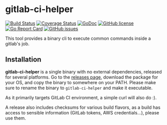# gitlab-ci-helper

[![Build Status](https://travis-ci.org/rande/gitlab-ci-helper.png?branch=master)](https://travis-ci.org/rande/gitlab-ci-helper)
[![Coverage Status](https://coveralls.io/repos/github/rande/gitlab-ci-helper/badge.svg?branch=master)](https://coveralls.io/github/rande/gitlab-ci-helper?branch=master)
[![GoDoc](https://godoc.org/github.com/rande/gitlab-ci-helper?status.svg)](https://godoc.org/github.com/rande/gitlab-ci-helper)
[![GitHub license](https://img.shields.io/github/license/rande/gitlab-ci-helper.svg)](https://github.com/rande/gitlab-ci-helper/blob/master/LICENSE)
[![Go Report Card](https://goreportcard.com/badge/github.com/rande/gitlab-ci-helper)](https://goreportcard.com/report/github.com/rande/gitlab-ci-helper)
[![GitHub issues](https://img.shields.io/github/issues/rande/gitlab-ci-helper.svg)](https://github.com/rande/gitlab-ci-helper/issues)

This tool provides a binary cli to execute common commands inside a gitlab's job.

## Installation

**gitlab-ci-helper** is a single binary with no external dependencies, released for several platforms.
Go to the [releases page](https://github.com/rande/gitlab-ci-helper/releases),
download the package for your OS, and copy the binary to somewhere on your PATH.
Please make sure to rename the binary to `gitlab-ci-helper` and make it executable.

As it primarily targets GitLab CI environment, a simple curl will also do :).

A release also includes checksums for various build flavors,
as a build has access to sensible information (GitLab tokens, AWS credentials…),
please use them.
